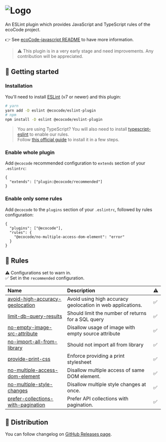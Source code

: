 ![Logo](https://github.com/green-code-initiative/ecoCode/blob/main/docs/resources/logo-large.png?raw=true)
======================================

An ESLint plugin which provides JavaScript and TypeScript rules of the ecoCode project.

👉 See [ecoCode-javascript README](../README.md) to have more information.

> ⚠️ This plugin is in a very early stage and need improvements. Any contribution will be appreciated.

🚀 Getting started
------------------

### Installation

You'll need to install [ESLint](https://eslint.org/) (v7 or newer) and this plugin:

```sh
# yarn
yarn add -D eslint @ecocode/eslint-plugin
# npm
npm install -D eslint @ecocode/eslint-plugin
```

> You are using TypeScript? You will also need to install [typescript-eslint](https://typescript-eslint.io/) to enable
> our rules.\
> Follow [this official guide](https://typescript-eslint.io/getting-started) to install it in a few steps.

### Enable whole plugin

Add `@ecocode` recommended configuration to `extends` section of your `.eslintrc`:

```jsonc
{
  "extends": ["plugin:@ecocode/recommended"]
}
```

### Enable only some rules

Add `@ecocode` to the `plugins` section of your `.eslintrc`, followed by rules configuration:

```jsonc
{
  "plugins": ["@ecocode"],
  "rules": {
    "@ecocode/no-multiple-access-dom-element": "error"
  }
}
```

🔨 Rules
--------

<!-- begin auto-generated rules list -->

⚠️ Configurations set to warn in.\
✅ Set in the `recommended` configuration.

| Name                                                                                   | Description                                                | ⚠️ |
| :------------------------------------------------------------------------------------- | :--------------------------------------------------------- | :- |
| [avoid-high-accuracy-geolocation](docs/rules/avoid-high-accuracy-geolocation.md)       | Avoid using high accuracy geolocation in web applications. | ✅  |
| [limit-db-query-results](docs/rules/limit-db-query-results.md)                         | Should limit the number of returns for a SQL query         | ✅  |
| [no-empty-image-src-attribute](docs/rules/no-empty-image-src-attribute.md)             | Disallow usage of image with empty source attribute        | ✅  |
| [no-import-all-from-library](docs/rules/no-import-all-from-library.md)                 | Should not import all from library                         | ✅  |
| [provide-print-css](docs/rules/provide-print-css.md)                             | Enforce providing a print stylesheet                       | ✅  |
| [no-multiple-access-dom-element](docs/rules/no-multiple-access-dom-element.md)         | Disallow multiple access of same DOM element.              | ✅  |
| [no-multiple-style-changes](docs/rules/no-multiple-style-changes.md)                   | Disallow multiple style changes at once.                   | ✅  |
| [prefer-collections-with-pagination](docs/rules/prefer-collections-with-pagination.md) | Prefer API collections with pagination.                    | ✅  |

<!-- end auto-generated rules list -->


🛒 Distribution
---------------

You can follow changelog on [GitHub Releases page](https://github.com/green-code-initiative/ecoCode-linter/releases).
